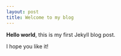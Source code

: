 ```yaml
---
layout: post
title: Welcome to my blog
---
```


**Hello world**, this is my first Jekyll blog post.

I hope you like it!
